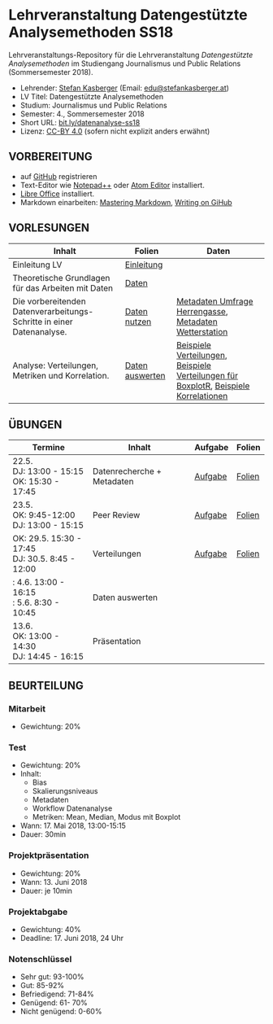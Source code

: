 # Lehrveranstaltung Datengestützte Analysemethoden SS18

Lehrveranstaltungs-Repository für die Lehrveranstaltung *Datengestützte Analysemethoden* im Studiengang Journalismus und Public Relations (Sommersemester 2018).

* Lehrender: [Stefan Kasberger](http://stefankasberger.at) (Email: edu@stefankasberger.at)
* LV Titel: Datengestützte Analysemethoden
* Studium: Journalismus und Public Relations
* Semester: 4., Sommersemester 2018
* Short URL: [bit.ly/datenanalyse-ss18](http://bit.ly/datenanalyse-ss18)
* Lizenz: [CC-BY 4.0](https://creativecommons.org/licenses/by/4.0/) (sofern nicht explizit anders erwähnt)

## VORBEREITUNG

* auf [GitHub](https://github.com) registrieren
* Text-Editor wie [Notepad++](https://notepad-plus-plus.org/) oder [Atom Editor](https://atom.io/) installiert.
* [Libre Office](https://de.libreoffice.org/) installiert.
* Markdown einarbeiten: [Mastering Markdown](https://guides.github.com/features/mastering-markdown/), [Writing on GiHub](https://help.github.com/categories/writing-on-github/)

## VORLESUNGEN

| Inhalt        | Folien | Daten |
|---------------|--------|--------|
| Einleitung LV | [Einleitung](vorlesung/slides_1-einleitung.pdf) |  |
| Theoretische Grundlagen für das Arbeiten mit Daten | [Daten](vorlesung/slides_2-daten.pdf) |  |
| Die vorbereitenden Datenverarbeitungs-Schritte in einer Datenanalyse. | [Daten nutzen](vorlesung/slides_3-daten-nutzen.pdf) | [Metadaten Umfrage Herrengasse](data/theorie/metadata_umfrage-herrengasse.json), [Metadaten Wetterstation](data/theorie/metdata_wetterstation.json) |
| Analyse: Verteilungen, Metriken und Korrelation. | [Daten auswerten](vorlesung/slides_4-daten-auswerten.pdf) | [Beispiele Verteilungen](data/theorie/statistik_beispiele.ods), [Beispiele Verteilungen für BoxplotR](data/theorie/distributions.csv), [Beispiele Korrelationen](data/theorie/korellation_beispiele.ods)|

## ÜBUNGEN

| Termine | Inhalt | Aufgabe | Folien |
|---------|--------|---------|--------|
| 22.5.  <br> DJ: 13:00 - 15:15 <br> OK: 15:30 - 17:45 | Datenrecherche + Metadaten | [Aufgabe](uebung/UE_1-daten.md) | [Folien](uebung/slides_aufgabe-1.pdf) |
| 23.5.<br>OK: 9:45-12:00<br>DJ: 13:00 - 15:15 | Peer Review | [Aufgabe](uebung/UE_2-review.md) | [Folien](uebung/slides_aufgabe-2.pdf) |
| OK: 29.5. 15:30 - 17:45<br>DJ: 30.5. 8:45 - 12:00 | Verteilungen | [Aufgabe](uebung/UE_3-verteilungen.md) | [Folien](uebung/slides_aufgabe-3.pdf) |
| : 4.6. 13:00 - 16:15<br>: 5.6. 8:30 - 10:45 | Daten auswerten |  |  |
| 13.6.<br>OK: 13:00 - 14:30<br>DJ: 14:45 - 16:15 | Präsentation |  |  |

## BEURTEILUNG

### Mitarbeit

* Gewichtung: 20%

### Test

* Gewichtung: 20%
* Inhalt:
    * Bias
    * Skalierungsniveaus
    * Metadaten
    * Workflow Datenanalyse
    * Metriken: Mean, Median, Modus mit Boxplot
* Wann: 17. Mai 2018, 13:00-15:15
* Dauer: 30min

### Projektpräsentation

* Gewichtung: 20%
* Wann: 13. Juni 2018
* Dauer: je 10min

### Projektabgabe

* Gewichtung: 40%
* Deadline: 17. Juni 2018, 24 Uhr

### Notenschlüssel

* Sehr gut: 93-100%
* Gut: 85-92%
* Befriedigend: 71-84%
* Genügend: 61- 70%
* Nicht genügend: 0-60%
